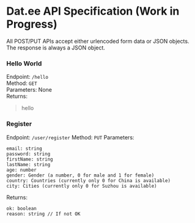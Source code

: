 Dat.ee API Specification (Work in Progress)
===

All POST/PUT APIs accept either urlencoded form data or JSON objects. The response is always a JSON object.

### Hello World

Endpoint: `/hello`  
Method: `GET`  
Parameters: None  
Returns:  

> hello

### Register

Endpoint: `/user/register`
Method: `PUT`
Parameters:

```
email: string
password: string
firstName: string
lastName: string
age: number
gender: Gender (a number, 0 for male and 1 for female)
country: Countries (currently only 0 for China is available)
city: Cities (currently only 0 for Suzhou is available)
```

Returns:

```
ok: boolean
reason: string // If not OK
```